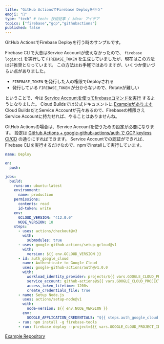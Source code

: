 ```yaml
---
title: "GitHub ActionsでFirebase Deployを行う"
emoji: "🦁"
type: "tech" # tech: 技術記事 / idea: アイデア
topics: ["firebase","gcp","githubactions"]
published: false
---
```


GitHub ActionsでFirebase Deployを行う時のサンプルです。

Firebase CLIで大昔はService Accountが使えなかったので、 `firebase login:ci` を実行して `FIREBASE_TOKEN` を生成していましたが、現在はこの方法は非推奨となっています。
この方法はお手軽ではありますが、いくつか使いづらい点がありました。

* `FIREBASE_TOKEN` を発行した人の権限でDeployされる
* 発行している `FIREBASE_TOKEN` が分からないので、Rotateが難しい

ということで、今は [Service Accountを使ってfirebaseコマンドを実行](https://github.com/firebase/firebase-tools#using-with-ci-systems) するようになりました。
Cloud Buildsでは公式ドキュメントに [Exampleがあります](https://cloud.google.com/build/docs/deploying-builds/deploy-firebase) 
Cloud BuildsだとService Accountが元々あるので、Firebaseの権限さえService Accountに持たせれば、やることはありませんね。

GitHub Actionsの場合は、Service Accountを使うための設定が必要になります。
設定は [GitHub Actions + google-github-actions/auth で GCP keyless CI/CD](https://zenn.dev/vvakame/articles/gha-and-gcp-workload-identity) の通りにすればできます。
Service Accountでの認証ができれば、Firebase CLIを実行するだけなので、npmでinstallして実行しています。

``` deploy.yaml
name: Deploy

on:
  push:

jobs:
  build:
    runs-on: ubuntu-latest
    environment: 
      name: production
    permissions:
      contents: read
      id-token: write
    env:
      GCLOUD_VERSION: "412.0.0"
      NODE_VERSION: 18
    steps:
      - uses: actions/checkout@v3
        with:
          submodules: true
      - uses: google-github-actions/setup-gcloud@v1
        with:
          version: ${{ env.GCLOUD_VERSION }}
      - id: auth_google_cloud
        name: Authenticate to Google Cloud
        uses: google-github-actions/auth@v1.0.0
        with:
          workload_identity_provider: projects/${{ vars.GOOGLE_CLOUD_PROJECT_NUMBER }}/locations/global/workloadIdentityPools/github-actions/providers/gha-provider
          service_account: github-actions@${{ vars.GOOGLE_CLOUD_PROJECT_ID }}.iam.gserviceaccount.com
          access_token_lifetime: 1200s
          create_credentials_file: true
      - name: Setup Node.js
        uses: actions/setup-node@v1
        with:
          node-version: ${{ env.NODE_VERSION }}
        env:
          GOOGLE_APPLICATION_CREDENTIALS: "${{ steps.auth_google_cloud.outputs.credentials_file_path }}"
      - run: npm install -g firebase-tools
      - run: firebase deploy --project=${{ vars.GOOGLE_CLOUD_PROJECT_ID }} --only=hosting
```

[Example Repository](https://github.com/sinmetal/firebase-deploy)
